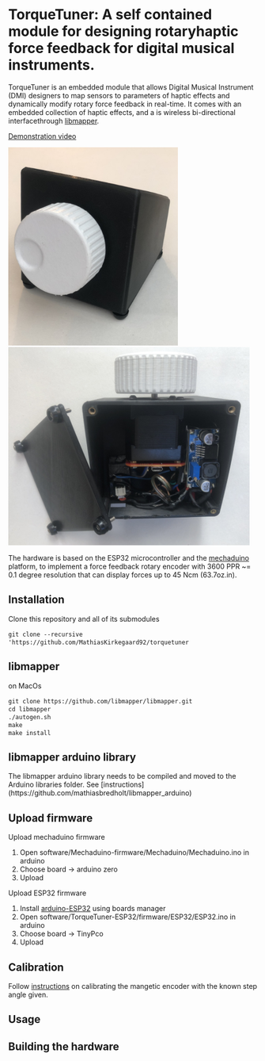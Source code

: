 # TorqueTuner: A self contained module for designing rotaryhaptic force feedback for digital musical instruments.

TorqueTuner  is  an  embedded  module  that  allows  Digital Musical Instrument (DMI) designers to map sensors to parameters  of  haptic  effects  and  dynamically  modify  rotary force  feedback  in  real-time. It comes with an embedded collection of haptic effects, and a is wireless bi-directional interfacethrough [libmapper](https://github.com/libmapper/libmapper).

[Demonstration video](https://vimeo.com/404592134)  

<img src=/images/standalone_knob.jpg height="400" >
<img src=/images/standalone_knob_open.jpg height="400" >

The hardware is based on the ESP32 microcontroller and the [mechaduino](https://github.com/jcchurch13/Mechaduino-Hardware) platform, to implement a force feedback rotary encoder with 3600 PPR ~= 0.1 degree resolution that can display forces up to 45 Ncm (63.7oz.in).

## Installation

Clone this repository and all of its submodules  

    git clone --recursive 'https://github.com/MathiasKirkegaard92/torquetuner

## libmapper

on MacOs 

    git clone https://github.com/libmapper/libmapper.git
    cd libmapper
    ./autogen.sh
    make
    make install

## libmapper arduino library 
<update to include a release.zip as submodule>
The libmapper arduino library needs to be compiled and moved to the Arduino libraries folder. See [instructions](https://github.com/mathiasbredholt/libmapper_arduino)

## Upload firmware

Upload mechaduino firmware
1. Open  software/Mechaduino-firmware/Mechaduino/Mechaduino.ino in arduino  
2. Choose board -> arduino zero  
3. Upload  

Upload ESP32 firmware

1. Install [arduino-ESP32](https://github.com/espressif/arduino-esp32/blob/master/docs/arduino-ide/boards_manager.md) using boards manager 
2. Open  software/TorqueTuner-ESP32/firmware/ESP32/ESP32.ino in arduino 
3. Choose board -> TinyPco 
4. Upload  

## Calibration
Follow [instructions](https://github.com/jcchurch13/Mechaduino-Firmware#calibration-routine) on calibrating the mangetic encoder with the known step angle given. 

## Usage

## Building the hardware
